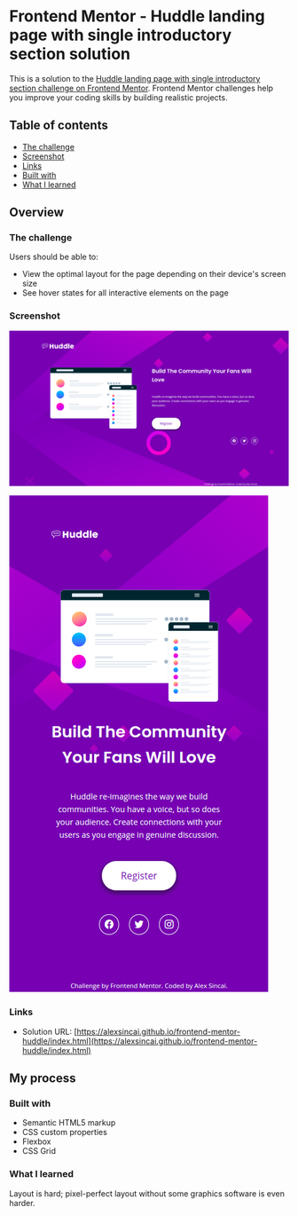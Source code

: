 # Frontend Mentor - Huddle landing page with single introductory section solution

This is a solution to the [Huddle landing page with single introductory section challenge on Frontend Mentor](https://www.frontendmentor.io/challenges/huddle-landing-page-with-a-single-introductory-section-B_2Wvxgi0). Frontend Mentor challenges help you improve your coding skills by building realistic projects. 

## Table of contents

- [The challenge](#the-challenge)
- [Screenshot](#screenshot)
- [Links](#links)
- [Built with](#built-with)
- [What I learned](#what-i-learned)

## Overview

### The challenge

Users should be able to:

- View the optimal layout for the page depending on their device's screen size
- See hover states for all interactive elements on the page

### Screenshot

![](./desktop.png)

![](./mobile.png)

### Links

- Solution URL: [https://alexsincai.github.io/frontend-mentor-huddle/index.html](https://alexsincai.github.io/frontend-mentor-huddle/index.html)

## My process

### Built with

- Semantic HTML5 markup
- CSS custom properties
- Flexbox
- CSS Grid

### What I learned

Layout is hard; pixel-perfect layout without some graphics software is even harder.

